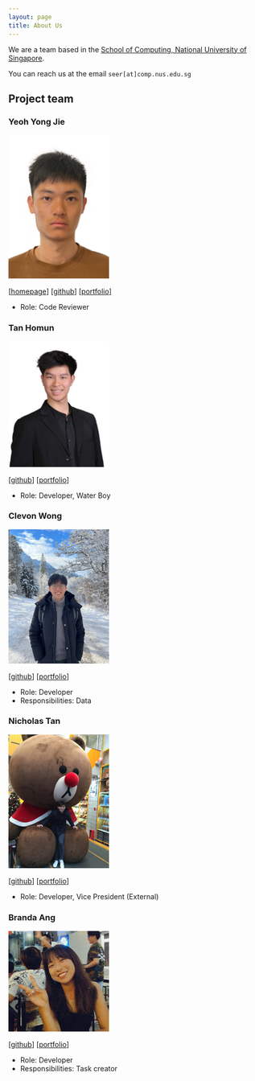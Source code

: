 ```yaml
---
layout: page
title: About Us
---
```


We are a team based in the [School of Computing, National University of Singapore](http://www.comp.nus.edu.sg).

You can reach us at the email `seer[at]comp.nus.edu.sg`

## Project team

### Yeoh Yong Jie

<img src="images/yyj-02.png" width="200px">

[[homepage](https://yeohyongjie.com)]
[[github](https://github.com/yyj-02)]
[[portfolio](team/yyj-02.md)]

* Role: Code Reviewer

### Tan Homun

<img src="images/homuntan02.png" width="200px">

[[github](https://github.com/homuntan02)]
[[portfolio](team/homuntan02.md)]

* Role: Developer, Water Boy

### Clevon Wong

<img src="images/clevon-w.png" width="200px">

[[github](https://github.com/clevon-w)] [[portfolio](team/clevon-w.md)]

* Role: Developer
* Responsibilities: Data

### Nicholas Tan

<img src="images/nt-nic.png" width="200px">

[[github](http://github.com/nt-nic)]
[[portfolio](team/nt-nic.md)]

* Role: Developer, Vice President (External)

### Branda Ang

<img src="images/branda.jpg" width="200px">

[[github](http://github.com/panpannnnn)]
[[portfolio](team/panpannnnn.md)]

* Role: Developer
* Responsibilities: Task creator
